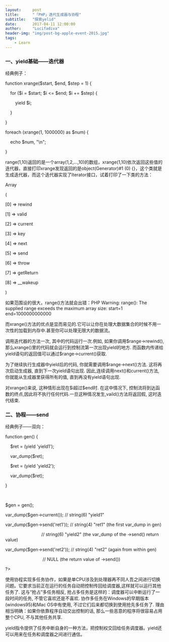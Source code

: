 ```yaml
---
layout:     post
title:      "「PHP」迭代生成器与协程"
subtitle:   "探索yelid"
date:       2017-04-11 12:00:00
author:     "Lucifadiva"
header-img: "img/post-bg-apple-event-2015.jpg"
tags:
    - Learn
---
```


> 


<div>
<h3>一、yield基础——迭代器</h3>
<p>经典例子：</p>
<p><?php</p>
<p>function xrange($start, $end, $step = 1) {</p>
<p>    for ($i = $start; $i <= $end; $i += $step) {</p>
<p>        yield $i;</p>
<p>    }</p>
<p>}</p></p>
<p></p>
<p>foreach (xrange(1, 1000000) as $num) {</p>
<p>    echo $num, "\n";</p>
<p>}</p>

<p>range(1,10)返回的是一个array(1,2,…,10)的数组，xrange(1,10)依次返回这些值的迭代器，直接打印xrange发现返回的是object(Generator)#1 (0) {}，这个类就是生成迭代器，而这个迭代器实现了Iterator接口，试着打印了一下类的方法：</p>
<p>Array</p>
<p>(</p>
<p>    [0] => rewind</p>
<p>    [1] => valid</p>
<p>    [2] => current</p>
<p>    [3] => key</p>
<p>    [4] => next</p>
<p>    [5] => send</p>
<p>    [6] => throw</p>
<p>    [7] => getReturn</p>
<p>    [8] => __wakeup</p>
<p>)</p>
<p>如果范围设的很大，range()方法就会出错：PHP Warning:  range(): The supplied range exceeds the maximum array size: start=1 end=1000000000000</p>
<p>而xrange()方法的优点是显而易见的.它可以让你在处理大数据集合的时候不用一次性的加载到内存中.甚至你可以处理无限大的数据流。</p>
调用迭代器的方法一次, 其中的代码运行一次.例如, 如果你调用$range->rewind(), 那么xrange()里的代码就会运行到控制流第一次出现yield的地方. 而函数内传递给yield语句的返回值可以通过$range->current()获取.</p>

<p>为了继续执行生成器中yield后的代码, 你就需要调用$range->next()方法. 这将再次启动生成器, 直到下一次yield语句出现. 因此,连续调用next()和current()方法, 你就能从生成器里获得所有的值, 直到再没有yield语句出现.</p>

<p>对xrange()来说, 这种情形出现在$i超过$end时. 在这中情况下, 控制流将到达函数的终点,因此将不执行任何代码.一旦这种情况发生,vaild()方法将返回假, 这时迭代结束.</p>
<h3>二、协程——send</h3>
<p>经典例子——双向：</p>
<p><?php</p>
<p>function gen() {</p>
<p>    $ret = (yield 'yield1');</p>
<p>    var_dump($ret);</p>
<p>    $ret = (yield 'yield2');</p>
<p>    var_dump($ret);</p>
<p>}</p>
<p> </p>
<p>$gen = gen();</p>
<p>var_dump($gen->current());    // string(6) "yield1"</p>
<p>var_dump($gen->send('ret1')); // string(4) "ret1"   (the first var_dump in gen)</p>
<p>                             // string(6) "yield2" (the var_dump of the ->send() return value)</p>
<p>var_dump($gen->send('ret2')); // string(4) "ret2"   (again from within gen)</p>
<p>                              // NULL               (the return value of ->send())</p>
<p>?></p>
<p>使用协程实现多任务协作，如果是单CPU涉及到处理器再不同人吾之间进行切换问题。它要求当前正在运行的任务自动把控制传回给调度器,这样就可以运行其他任务了. 这与“抢占”多任务相反, 抢占多任务是这样的：调度器可以中断运行了一段时间的任务, 不管它喜欢还是不喜欢. 协作多任务在Windows的早期版本(windows95)和Mac OS中有使用, 不过它们后来都切换到使用抢先多任务了. 理由相当明确：如果你依靠程序自动交出控制的话, 那么一些恶意的程序将很容易占用整个CPU, 不与其他任务共享.</p>
<p>yield指令提供了任务中断自身的一种方法，把控制权交回给任务调度器。yield还可以用来在任务和调度器之间进行通信。</p>

</div>




